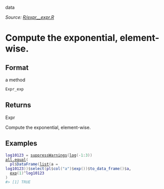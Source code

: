 data

*Source: [R/expr__expr.R](https://github.com/pola-rs/r-polars/tree/main/R/expr__expr.R)*

# Compute the exponential, element-wise.

## Format

a method

```r
Expr_exp
```

## Returns

Expr

Compute the exponential, element-wise.

## Examples

<pre class='r-example'><code><span class='r-in'><span><span class='va'>log10123</span> <span class='op'>=</span> <span class='fu'><a href='https://rdrr.io/r/base/warning.html'>suppressWarnings</a></span><span class='op'>(</span><span class='fu'><a href='https://rdrr.io/r/base/Log.html'>log</a></span><span class='op'>(</span><span class='op'>-</span><span class='fl'>1</span><span class='op'>:</span><span class='fl'>3</span><span class='op'>)</span><span class='op'>)</span></span></span>
<span class='r-in'><span><span class='fu'><a href='https://rdrr.io/r/base/all.equal.html'>all.equal</a></span><span class='op'>(</span></span></span>
<span class='r-in'><span>  <span class='va'>pl</span><span class='op'>$</span><span class='fu'>DataFrame</span><span class='op'>(</span><span class='fu'><a href='https://rdrr.io/r/base/list.html'>list</a></span><span class='op'>(</span>a <span class='op'>=</span> <span class='va'>log10123</span><span class='op'>)</span><span class='op'>)</span><span class='op'>$</span><span class='fu'>select</span><span class='op'>(</span><span class='va'>pl</span><span class='op'>$</span><span class='fu'>col</span><span class='op'>(</span><span class='st'>"a"</span><span class='op'>)</span><span class='op'>$</span><span class='fu'>exp</span><span class='op'>(</span><span class='op'>)</span><span class='op'>)</span><span class='op'>$</span><span class='fu'>to_data_frame</span><span class='op'>(</span><span class='op'>)</span><span class='op'>$</span><span class='va'>a</span>,</span></span>
<span class='r-in'><span>  <span class='fu'><a href='https://rdrr.io/r/base/Log.html'>exp</a></span><span class='op'>(</span><span class='fl'>1</span><span class='op'>)</span><span class='op'>^</span><span class='va'>log10123</span></span></span>
<span class='r-in'><span><span class='op'>)</span></span></span>
<span class='r-out co'><span class='r-pr'>#&gt;</span> [1] TRUE</span>
 </code></pre>